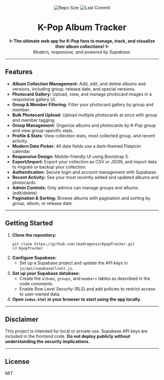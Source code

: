 <div align="center">
   <img src="https://img.shields.io/github/repo-size/imadragonsz/KpopTracker?color=43c6ac" alt="Repo Size" />
   <img src="https://img.shields.io/github/last-commit/imadragonsz/KpopTracker?color=43c6ac" alt="Last Commit" />
</div>

<h1 align="center">K-Pop Album Tracker</h1>

<p align="center">
   <b>✨ The ultimate web app for K-Pop fans to manage, track, and visualize their album collections! ✨</b><br>
   <i>Modern, responsive, and powered by Supabase.</i>
</p>

---

## Features

- **Album Collection Management:** Add, edit, and delete albums and versions, including group, release date, and special versions.
- **Photocard Gallery:** Upload, view, and manage photocard images in a responsive gallery UI.
- **Group & Member Filtering:** Filter your photocard gallery by group and member.
- **Bulk Photocard Upload:** Upload multiple photocards at once with group and member tagging.
- **Group Management:** Organize albums and photocards by K-Pop group and view group-specific stats.
- **Profile & Stats:** View collection stats, most collected group, and recent activity.
- **Modern Date Picker:** All date fields use a dark-themed Flatpickr calendar.
- **Responsive Design:** Mobile-friendly UI using Bootstrap 5.
- **Export/Import:** Export your collection as CSV or JSON, and import data to migrate or backup your collection.
- **Authentication:** Secure login and account management with Supabase.
- **Recent Activity:** See your most recently added and updated albums and photocards.
- **Admin Controls:** Only admins can manage groups and albums (edit/delete).
- **Pagination & Sorting:** Browse albums with pagination and sorting by group, album, or release date.

---

## Getting Started

1. **Clone the repository:**
   ```sh
   git clone https://github.com/imadragonsz/KpopTracker.git
   cd KpopTracker
   ```
2. **Configure Supabase:**
   - Set up a Supabase project and update the API keys in `js/api/supabaseClient.js`.
3. **Set up your Supabase database:**
   - Create the `albums`, `groups`, and `members` tables as described in the code comments.
   - Enable Row Level Security (RLS) and add policies to restrict access to user-owned data.
4. **Open `index.html` in your browser to start using the app locally.**

---

## Disclaimer

This project is intended for local or private use. Supabase API keys are included in the frontend code. **Do not deploy publicly without understanding the security implications.**

---

## License

MIT
